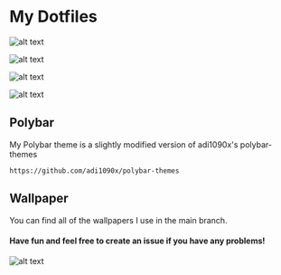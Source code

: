 # My Dotfiles

![alt text](https://cdn.discordapp.com/attachments/635625917623828520/823642019729637376/image5.png)

![alt text](https://preview.redd.it/pmcjkaqfrcn61.png?width=640&crop=smart&auto=webp&s=11e29876acc22f98599f8c50d49c29332d0455af)

![alt text](https://media.discordapp.net/attachments/793874770122113085/817063950654636072/image9.png?width=396&height=445)

![alt text](https://media.discordapp.net/attachments/793874770122113085/816266469662261258/image7.png?width=811&height=456)


## Polybar
My Polybar theme is a slightly modified version of adi1090x's polybar-themes
```
https://github.com/adi1090x/polybar-themes
```

## Wallpaper

You can find all of the wallpapers I use in the main branch.

#### Have fun and feel free to create an issue if you have any problems!

![alt text](https://media.discordapp.net/attachments/609017398242312195/815252043367317584/cutepfpidkanymore.png)
